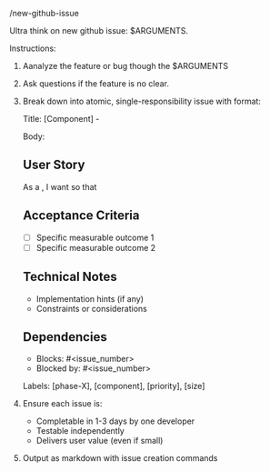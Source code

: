 /new-github-issue 

Ultra think on new github issue: $ARGUMENTS.

Instructions:
1. Aanalyze the feature or bug though the $ARGUMENTS
2. Ask questions if the feature is no clear.
3. Break down into atomic, single-responsibility issue with format:

   Title: [Component] - <concise description>
   
   Body:
   ## User Story
   As a <user type>, I want <feature> so that <benefit>
   
   ## Acceptance Criteria
   - [ ] Specific measurable outcome 1
   - [ ] Specific measurable outcome 2
   
   ## Technical Notes
   - Implementation hints (if any)
   - Constraints or considerations
   
   ## Dependencies
   - Blocks: #<issue_number>
   - Blocked by: #<issue_number>
   
   Labels: [phase-X], [component], [priority], [size]

4. Ensure each issue is:
   - Completable in 1-3 days by one developer
   - Testable independently
   - Delivers user value (even if small)
   
6. Output as markdown with issue creation commands
